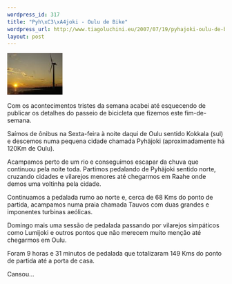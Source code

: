 ```yaml
--- 
wordpress_id: 317
title: "Pyh\xC3\xA4joki - Oulu de Bike"
wordpress_url: http://www.tiagoluchini.eu/2007/07/19/pyhajoki-oulu-de-bike/
layout: post
---
```

![Turbina Aeólica](/wp-content/uploads/2007/07/catavento.thumbnail.jpg)

Com os acontecimentos tristes da semana acabei até esquecendo de publicar os detalhes do passeio de bicicleta que fizemos este fim-de-semana.

Saímos de ônibus na Sexta-feira à noite daqui de Oulu sentido Kokkala (sul) e descemos numa pequena cidade chamada Pyhäjoki (aproximadamente há 120Km de Oulu).

Acampamos perto de um rio e conseguimos escapar da chuva que continuou pela noite toda. Partimos pedalando de Pyhäjoki sentido norte, cruzando cidades e vilarejos menores até chegarmos em Raahe onde demos uma voltinha pela cidade.

Continuamos a pedalada rumo ao norte e, cerca de 68 Kms do ponto de partida, acampamos numa praia chamada Tauvos com duas grandes e imponentes turbinas aeólicas.

Domingo mais uma sessão de pedalada passando por vilarejos simpáticos como Lumijoki e outros pontos que não merecem muito menção até chegarmos em Oulu.

Foram 9 horas e 31 minutos de pedalada que totalizaram 149 Kms do ponto de partida até a porta de casa.

Cansou... 
